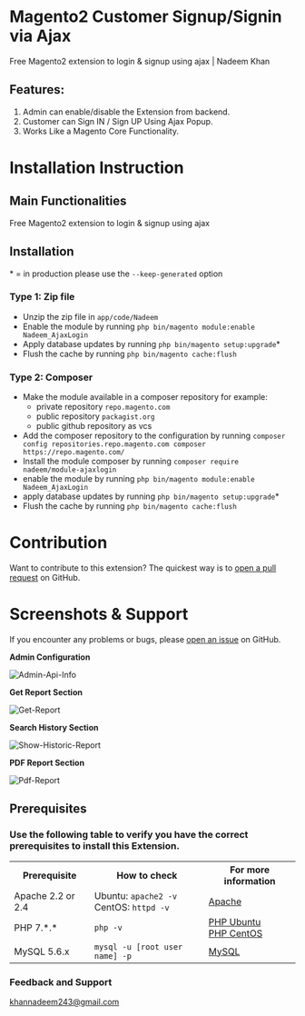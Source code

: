 # Magento2 Customer Signup/Signin via Ajax
Free Magento2 extension to login & signup using ajax | Nadeem Khan
<!-- 
<img src="https://i.ibb.co/MpFR77S/Magento2-linneo-member-discount.png" alt="Magento2-linneo-member-discount" border="0">
 -->
## Features:
1. Admin can enable/disable the Extension from backend.
2. Customer can Sign IN / Sign UP Using Ajax Popup.
3. Works Like a Magento Core Functionality.

# Installation Instruction

## Main Functionalities
Free Magento2 extension to login & signup using ajax

## Installation
\* = in production please use the `--keep-generated` option

### Type 1: Zip file

 - Unzip the zip file in `app/code/Nadeem`
 - Enable the module by running `php bin/magento module:enable Nadeem_AjaxLogin`
 - Apply database updates by running `php bin/magento setup:upgrade`\*
 - Flush the cache by running `php bin/magento cache:flush`

### Type 2: Composer

 - Make the module available in a composer repository for example:
    - private repository `repo.magento.com`
    - public repository `packagist.org`
    - public github repository as vcs
 - Add the composer repository to the configuration by running `composer config repositories.repo.magento.com composer https://repo.magento.com/`
 - Install the module composer by running `composer require nadeem/module-ajaxlogin`
 - enable the module by running `php bin/magento module:enable Nadeem_AjaxLogin`
 - apply database updates by running `php bin/magento setup:upgrade`\*
 - Flush the cache by running `php bin/magento cache:flush`


# Contribution

Want to contribute to this extension? The quickest way is to <a href="https://help.github.com/articles/about-pull-requests/">open a pull request</a> on GitHub.

# Screenshots & Support

If you encounter any problems or bugs, please <a href="https://github.com/inadeemkhan/magento2-weather-report/issues">open an issue</a> on GitHub.

<b>Admin Configuration</b>

<img src="https://i.ibb.co/YXSFHpP/Admin-Api-Info.png" alt="Admin-Api-Info" border="0">

<b>Get Report Section</b>

<img src="https://i.ibb.co/8M1TJ9q/Get-Report.png" alt="Get-Report" border="0">

<b>Search History Section</b>

<img src="https://i.ibb.co/RS3zcsS/Show-Historic-Report.png" alt="Show-Historic-Report" border="0">

<b>PDF Report Section</b>

<img src="https://i.ibb.co/d0NQJGd/Pdf-Report.png" alt="Pdf-Report" border="0">

## Prerequisites

### Use the following table to verify you have the correct prerequisites to install this Extension.
<table>
	<tbody>
		<tr>
			<th>Prerequisite</th>
			<th>How to check</th>
			<th>For more information</th>
		</tr>
	<tr>
		<td>Apache 2.2 or 2.4</td>
		<td>Ubuntu: <code>apache2 -v</code><br>
		CentOS: <code>httpd -v</code></td>
		<td><a href="https://devdocs.magento.com/guides/v2.2/install-gde/prereq/apache.html">Apache</a></td>
	</tr>
	<tr>
		<td>PHP 7.*.*</td>
		<td><code>php -v</code></td>
		<td><a href="http://devdocs.magento.com/guides/v2.2/install-gde/prereq/php-ubuntu.html">PHP Ubuntu</a><br><a href="http://devdocs.magento.com/guides/v2.2/install-gde/prereq/php-centos.html">PHP CentOS</a></td>
	</tr>
	<tr><td>MySQL 5.6.x</td>
	<td><code>mysql -u [root user name] -p</code></td>
	<td><a href="http://devdocs.magento.com/guides/v2.2/install-gde/prereq/mysql.html">MySQL</a></td>
	</tr>
</tbody>
</table>

### Feedback and Support 

<a href="mailto:khannadeem243@gmail.com">khannadeem243@gmail.com</a>
